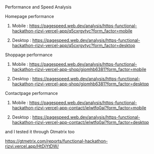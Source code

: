 Performance and Speed Analysis

Homepage performance
1. Mobile : https://pagespeed.web.dev/analysis/https-functional-hackathon-rizvi-vercel-app/q5cxrgvtyc?form_factor=mobile

2. Desktop : https://pagespeed.web.dev/analysis/https-functional-hackathon-rizvi-vercel-app/q5cxrgvtyc?form_factor=desktop 

Shoppage performance
1. Mobile : https://pagespeed.web.dev/analysis/https-functional-hackathon-rizvi-vercel-app-shop/giomhb6381?form_factor=mobile

2. Desktop : https://pagespeed.web.dev/analysis/https-functional-hackathon-rizvi-vercel-app-shop/giomhb6381?form_factor=desktop

Contactpage performance
1. Mobile : https://pagespeed.web.dev/analysis/https-functional-hackathon-rizvi-vercel-app-contact/ielwtfq0ai?form_factor=mobile

2. Desktop : https://pagespeed.web.dev/analysis/https-functional-hackathon-rizvi-vercel-app-contact/ielwtfq0ai?form_factor=desktop



and I tested it through Gtmatrix too

https://gtmetrix.com/reports/functional-hackathon-rizvi.vercel.app/HtDjYtDW/

